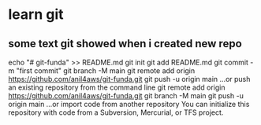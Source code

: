 # learn git

## some text git showed when i created new repo

echo "# git-funda" >> README.md
git init
git add README.md
git commit -m "first commit"
git branch -M main
git remote add origin https://github.com/anil4aws/git-funda.git
git push -u origin main
…or push an existing repository from the command line
git remote add origin https://github.com/anil4aws/git-funda.git
git branch -M main
git push -u origin main
…or import code from another repository
You can initialize this repository with code from a Subversion, Mercurial, or TFS project.
